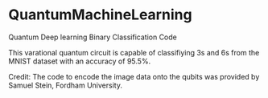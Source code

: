 # QuantumMachineLearning
Quantum Deep learning Binary Classification Code

This varational quantum circuit is capable of classifiying 3s and 6s from the MNIST dataset with an accuracy of 95.5%.


Credit:
The code to encode the image data onto the qubits was provided by Samuel Stein, Fordham University.
